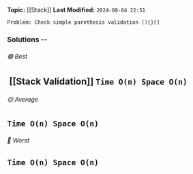 **Topic:**  [[Stack]]
**Last Modified:**  `2024-08-04 22:51`

`Problem: Check simple parethesis validation (){}[]`

### Solutions -- 

###### 🟢 Best
 [[Stack Validation]]  `Time O(n) Space O(n)`
----------------------------------------------------------------------------------------------
###### 🟡 Average
 `Time O(n) Space O(n)`
----------------------------------------------------------------------------------------------
###### 🔴 Worst
 `Time O(n) Space O(n)`
----------------------------------------------------------------------------------------------

